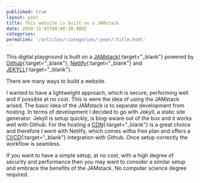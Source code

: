 ```yaml
---
published: true
layout: post
title: This website is built on a JAMstack
date: 2020-11-01T00:00:28.000Z
categories: 
permalink: '/articles/:categories/:year/:title.html'
---
```

This digital playground is built on a [JAMstack](https://jamstack.org){:target="_blank"} powered by [Github](https://github.com/){:target="_blank"}, [Netlify](https://netlify.com/){:target="_blank"} and [JEKYLL](https://jekyllrb.com){:target="_blank"}. 

There are many ways to build a website. 

<!--End of Excerpt-->

I wanted to have a lightweight approach, which is secure, performing well and if possible at no cost. This is were the idea of using the JAMstack arised. The basic idea of the JAMstack is to separate development from hosting. 
In terms of development I decided to go with Jekyll, a static site generator. Jekyll is setup quickly, is blog-aware out of the box and it works well with Github. For the hosting a [CDN](https://en.wikipedia.org/wiki/Content_delivery_network){:target="_blank"} is a great choice and therefore I went with Netlify, which comes witha free plan and offers a [CI/CD](https://en.wikipedia.org/wiki/CI/CD){:target="_blank"} integration with Github. Once setup correctly the workflow is seamless. 

If you want to have a simple setup, at no cost, with a high degree of security and performance then you may want to consider a similar setup and embrace the benefits of the JAMstack. No computer science degree required. 




